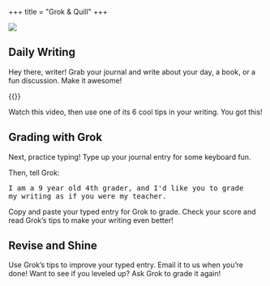 +++
title = "Grok & Quill"
+++

<img class="hero" src="/images/hero/grokquill.jpg" />

## Daily Writing

Hey there, writer! Grab your journal and write about your day, a book, or a fun discussion. Make it awesome!

{{<youtube hQ1OwYu4GsY>}}

Watch this video, then use one of its 6 cool tips in your writing. You got this!

## Grading with Grok

Next, practice typing! Type up your journal entry for some keyboard fun.

Then, tell Grok:

<pre>I am a 9 year old 4th grader, and I'd like you to grade 
my writing as if you were my teacher.</pre>

Copy and paste your typed entry for Grok to grade. Check your score and read Grok’s tips to make your writing even better!

## Revise and Shine

Use Grok’s tips to improve your typed entry. Email it to us when you’re done! Want to see if you leveled up? Ask Grok to grade it again!
